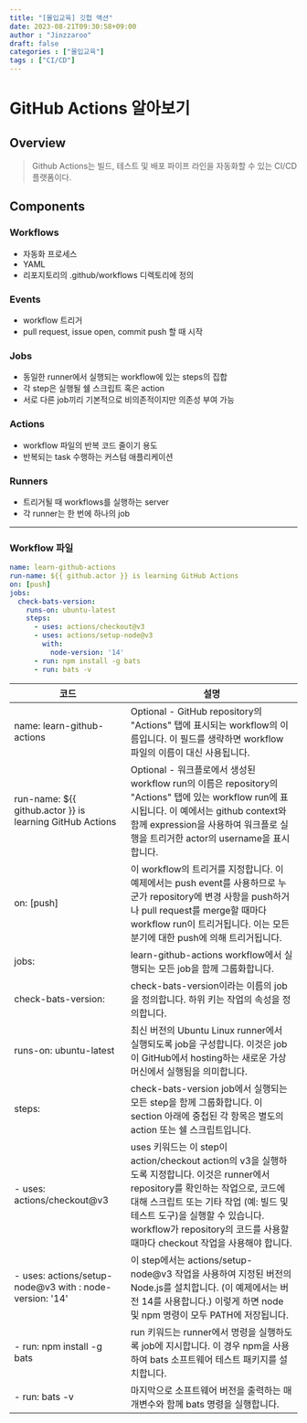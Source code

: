 ```yaml
---
title: "[몰입교육] 깃헙 액션"
date: 2023-08-21T09:30:58+09:00
author : "Jinzzaroo"
draft: false
categories : ["몰입교육"]
tags : ["CI/CD"]
---
```


GitHub Actions 알아보기
===================

## Overview
> Github Actions는 빌드, 테스트 및 배포 파이프 라인을 자동화할 수 있는 CI/CD 플랫폼이다.

## Components
### Workflows 
- 자동화 프로세스
- YAML
- 리포지토리의 .github/workflows 디렉토리에 정의

### Events
- workflow 트리거
- pull request, issue open, commit push 할 때 시작

### Jobs
- 동일한 runner에서 실행되는 workflow에 있는 steps의 집합
- 각 step은 실행될 쉘 스크립트 혹은 action
- 서로 다른 job끼리 기본적으로 비의존적이지만 의존성 부여 가능

### Actions
- workflow 파일의 반복 코드 줄이기 용도
- 반복되는 task 수행하는 커스텀 애플리케이션

### Runners
- 트리거될 때 workflows를 실행하는 server
- 각 runner는 한 번에 하나의 job

---

### Workflow 파일


```yaml
name: learn-github-actions
run-name: ${{ github.actor }} is learning GitHub Actions
on: [push]
jobs:
  check-bats-version:
    runs-on: ubuntu-latest
    steps:
      - uses: actions/checkout@v3
      - uses: actions/setup-node@v3
        with:
          node-version: '14'
      - run: npm install -g bats
      - run: bats -v
```


| 코드 | 설명 |
| --- | --- |
| name: learn-github-actions | Optional - GitHub repository의 "Actions" 탭에 표시되는 workflow의 이름입니다. 이 필드를 생략하면 workflow 파일의 이름이 대신 사용됩니다. |
| run-name: ${{ github.actor }} is learning GitHub Actions | Optional - 워크플로에서 생성된 workflow run의 이름은 repository의 "Actions" 탭에 있는 workflow run에 표시됩니다. 이 예에서는 github context와 함께 expression을 사용하여 워크플로 실행을 트리거한 actor의 username을 표시합니다.|
| on: [push] | 이 workflow의 트리거를 지정합니다. 이 예제에서는 push event를 사용하므로 누군가 repository에 변경 사항을 push하거나 pull request를 merge할 때마다 workflow run이 트리거됩니다. 이는 모든 분기에 대한 push에 의해 트리거됩니다.  |
| jobs: | learn-github-actions workflow에서 실행되는 모든 job을 함께 그룹화합니다.  |
|   check-bats-version: | check-bats-version이라는 이름의 job을 정의합니다. 하위 키는 작업의 속성을 정의합니다. |
|     runs-on: ubuntu-latest | 최신 버전의 Ubuntu Linux runner에서 실행되도록 job을 구성합니다. 이것은 job이 GitHub에서 hosting하는 새로운 가상 머신에서 실행됨을 의미합니다. |
|     steps: | check-bats-version job에서 실행되는 모든 step을 함께 그룹화합니다.  이 section 아래에 중첩된 각 항목은 별도의 action 또는 쉘 스크립트입니다. |
|       - uses: actions/checkout@v3 |  uses 키워드는 이 step이 action/checkout action의 v3을 실행하도록 지정합니다. 이것은 runner에서 repository를 확인하는 작업으로, 코드에 대해 스크립트 또는 기타 작업 (예: 빌드 및 테스트 도구)을 실행할 수 있습니다. workflow가 repository의 코드를 사용할 때마다 checkout 작업을 사용해야 합니다. |
|       - uses: actions/setup-node@v3 with : node-version: '14' | 이 step에서는 actions/setup-node@v3 작업을 사용하여 지정된 버전의 Node.js를 설치합니다. (이 예제에서는 버전 14를 사용합니다.) 이렇게 하면 node 및 npm 명령이 모두 PATH에 저장됩니다. |
|       - run: npm install -g bats | run 키워드는 runner에서 명령을 실행하도록 job에 지시합니다. 이 경우 npm을 사용하여 bats 소프트웨어 테스트 패키지를 설치합니다. |
|       - run: bats -v | 마지막으로 소프트웨어 버전을 출력하는 매개변수와 함께 bats 명령을 실행합니다. |
